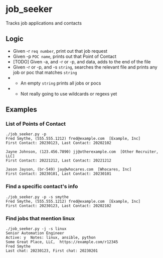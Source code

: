 [![<LeamHall>](https://circleci.com/gh/LeamHall/job_seeker.svg?style=shield)](https://app.circleci.com/pipelines/github/LeamHall/job_seeker?branch=master&filter=all)

# job_seeker

Tracks job applications and contacts


## Logic

- Given -r `req number`, print out that job request
- Given -p `POC name`, prints out that Point of Contact
- [TODO] Given -a, and -r or -p, and data, adds to the end of the file
- Given -r or -p, and -s `string`, searches the relevant file and prints 
    any job or poc that matches `string`
- - An empty `string` prints all jobs or pocs
- - Not really going to use wildcards or regexs yet
    
## Examples

### List of Points of Contact

```
./job_seeker.py -p
Fred Smythe, (555.555.1212) fred@example.com  [Example, Inc]
First Contact: 20230123, Last Contact: 20202102 

Jayne Johnson, (123.456.7890) jj@otherexample.com  [Other Recruiter, LLC]
First Contact: 20221212, Last Contact: 20221212 

Jason Jayson, (br-549) jay@whocares.com  [Whocares, Inc]
First Contact: 20230101, Last Contact: 20230101
```

### Find a specific contact's info

```
./job_seeker.py -p -s smythe
Fred Smythe, (555.555.1212) fred@example.com  [Example, Inc]
First Contact: 20230123, Last Contact: 20202102
```

### Find jobs that mention linux

```
./job_seeker.py -j -s linux
Senior Automation Engineer
Active: y  Notes: linux, ansible, python
Some Great Place, LLC,  https://example.com/r12345
Fred Smythe 
Last chat: 20230123, First chat: 20230201
```



 
